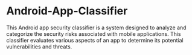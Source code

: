 # Android-App-Classifier

This Android app security classifier is a system designed to analyze and categorize the security risks associated with mobile applications. This classifier evaluates various aspects of an app to determine its potential vulnerabilities and threats.
